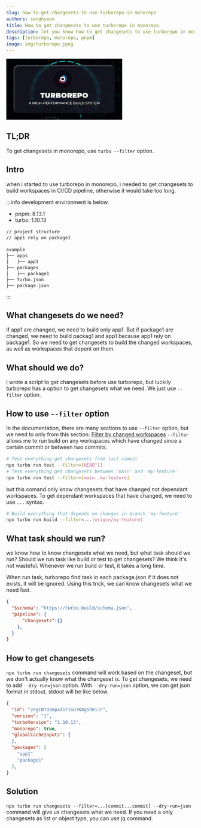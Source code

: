 ```yaml
---
slug: how-to-get-changesets-to-use-turborepo-in-monorepo
authors: sanghyeon
title: How to get changesets to use turborepo in monorepo
description: let you know how to get changesets to use turborepo in monorepo
tags: [turborepo, monorepo, pnpm]
image: img/turborepo.jpeg
---
```


![Turborepo](../static/img/turborepo.jpeg)

## TL;DR

To get changesets in monorepo, use `turbo --filter` option.

<!--truncate-->

## Intro

when i started to use turborepo in monorepo, i needed to get changesets to build workspaces in CI/CD pipeline, otherwise it would take too long.

:::info
development environment is below.

- pnpm: 8.13.1
- turbo: 1.10.13

```
// project structure
// app1 rely on package1

example
├── apps
│   ├── app1
├── packages
│   ├── package1
├── turbo.json
├── package.json
```

:::

## What changesets do we need?

If app1 are changed, we need to build only app1.
But if package1 are changed, we need to build packag1 and app1 because app1 rely on package1.
So we need to get changesets to build the changed workspaces, as well as workspaces that depent on them.

## What should we do?

i wrote a script to get changesets before use turborepo, but luckily turborepo has a option to get changesets what we need.
We just use `--filter` option.

## How to use `--filter` option

In the documentation, there are many sections to use `--filter` option, but we need to only from this section: [Filter by changed workspaces](https://turbo.build/repo/docs/core-concepts/monorepos/filtering#filter-by-changed-workspaces)
`--filter` allows me to run build on any workspaces which have changed since a certain commit or between two commits.

```bash
# Test everything get changesets from last commit
npx turbo run test --filter=[HEAD^1]
# Test everything get changesets between 'main' and 'my-feature'
npx turbo run test --filter=[main..my-feature]
```

but this comand only know changesets that have changed not dependant workspaces.
To get dependant workspaces that have changed, we need to use `...` syntax.

```bash
# Build everything that depends on changes in branch 'my-feature'
npx turbo run build --filter=...[origin/my-feature]
```

## What task should we run?

we know how to know changesets what we need, but what task should we run?
Should we run task like build or test to get changesets? We think it's not wasteful.
Whenever we run build or test, it takes a long time.

When run task, turborepo find task in each package.json if it does not exists, it will be ignored.
Using this trick, we can know changesets what we need fast.

```json
{
  "$schema": "https://turbo.build/schema.json",
  "pipeline": {
      "changesets":{}
    },
  }
}

```

## How to get changesets

`npx turbo run changesets` command will work based on the changeset, but we don't actually know what the changeset is.
To get changesets, we need to add `--dry-run=json` option.
With `--dry-run=json` option, we can get json format in stdout.
stdout will be like below.

```json
{
  "id": "2egINTO3mpado71GD7K8g5h01Jr",
  "version": "1",
  "turboVersion": "1.10.13",
  "monorepo": true,
  "globalCacheInputs": {
  },
  "packages": [
    "app1"
    "package1"
  ],
}
```

## Solution

`npx turbo run changesets --filter=...[commit...commit] --dry-run=json` command will give us changesets what we need.
If you need a only changesets as list or object type, you can use jq command.
